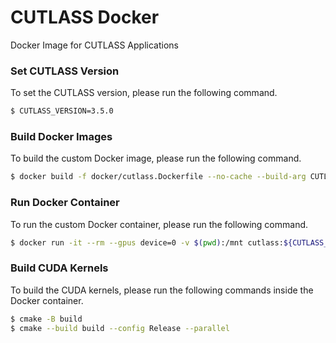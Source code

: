 # CUTLASS Docker

Docker Image for CUTLASS Applications

### Set CUTLASS Version

To set the CUTLASS version, please run the following command.

```bash
$ CUTLASS_VERSION=3.5.0
```

### Build Docker Images

To build the custom Docker image, please run the following command.

```bash
$ docker build -f docker/cutlass.Dockerfile --no-cache --build-arg CUTLASS_VERSION=${CUTLASS_VERSION} --tag=cutlass:${CUTLASS_VERSION} .
```

### Run Docker Container

To run the custom Docker container, please run the following command.

```bash
$ docker run -it --rm --gpus device=0 -v $(pwd):/mnt cutlass:${CUTLASS_VERSION}
```

### Build CUDA Kernels

To build the CUDA kernels, please run the following commands inside the Docker container.

```bash
$ cmake -B build
$ cmake --build build --config Release --parallel
```
